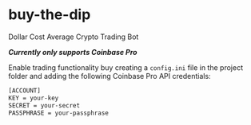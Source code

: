 # buy-the-dip
Dollar Cost Average Crypto Trading Bot


***Currently only supports Coinbase Pro***


Enable trading functionality buy creating a `config.ini` file in the project 
folder and adding the following Coinbase Pro API credentials:

```txt
[ACCOUNT]
KEY = your-key
SECRET = your-secret
PASSPHRASE = your-passphrase
```
